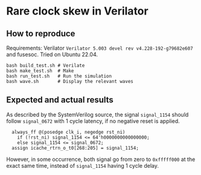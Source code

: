 # Rare clock skew in Verilator

## How to reproduce

Requirements: Verilator `Verilator 5.003 devel rev v4.228-192-g79682e607` and fusesoc.
Tried on Ubuntu 22.04.

```
bash build_test.sh # Verilate
bash make_test.sh  # Make
bash run_test.sh   # Run the simulation
bash wave.sh       # Display the relevant waves
```

## Expected and actual results

As described by the SystemVerilog source, the signal `signal_1154` should follow `signal_0672` with 1 cycle latency, if no negative reset is applied.

```
  always_ff @(posedge clk_i, negedge rst_ni)
    if (!rst_ni) signal_1154 <= 64'h0000000000000000;
    else signal_1154 <= signal_0672;
  assign icache_rtrn_o_t0[268:205] = signal_1154;
```

However, in some occurrence, both signal go from zero to `0xfffff000` at the exact same time, instead of `signal_1154` having 1 cycle delay.
